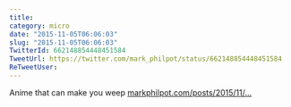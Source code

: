 ```yaml
---
title: 
category: micro
date: "2015-11-05T06:06:03"
slug: "2015-11-05T06:06:03"
TwitterId: 662148854448451584
TweetUrl: https://twitter.com/mark_philpot/status/662148854448451584
ReTweetUser: 
---
```


Anime that can make you weep [markphilpot.com/posts/2015/11/…](http://markphilpot.com/posts/2015/11/04/tears/)